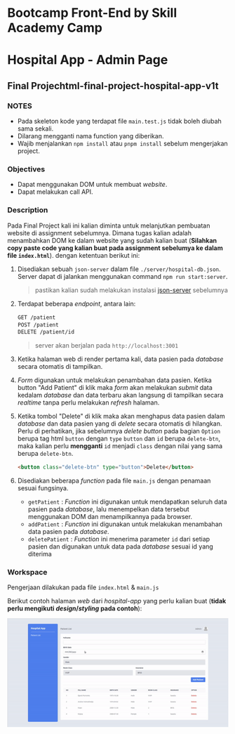 # Bootcamp Front-End by Skill Academy Camp

# Hospital App - Admin Page

## Final Projechtml-final-project-hospital-app-v1t

### NOTES

- Pada skeleton kode yang terdapat file `main.test.js` tidak boleh diubah sama sekali.
- Dilarang mengganti nama function yang diberikan.
- Wajib menjalankan `npm install` atau `pnpm install` sebelum mengerjakan project.

### Objectives

- Dapat menggunakan DOM untuk membuat _website_.
- Dapat melakukan call API.

### Description

Pada Final Project kali ini kalian diminta untuk melanjutkan pembuatan website di assignment sebelumnya. Dimana tugas kalian adalah menambahkan DOM ke dalam website yang sudah kalian buat (**Silahkan copy paste code yang kalian buat pada assignment sebelumya ke dalam file `index.html`**). dengan ketentuan berikut ini:

1. Disediakan sebuah `json-server` dalam file `./server/hospital-db.json`. Server dapat di jalankan menggunakan command `npm run start:server`.

   > pastikan kalian sudah melakukan instalasi [json-server](https://www.npmjs.com/package/json-server) sebelumnya

2. Terdapat beberapa _endpoint_, antara lain:

   ```txt
   GET /patient
   POST /patient
   DELETE /patient/id
   ```

   > server akan berjalan pada `http://localhost:3001`

3. Ketika halaman web di render pertama kali, data pasien pada _database_ secara otomatis di tampilkan.

4. _Form_ digunakan untuk melakukan penambahan data pasien. Ketika button "Add Patient" di klik maka _form_ akan melakukan _submit_ data kedalam _database_ dan data terbaru akan langsung di tampilkan secara _realtime_ tanpa perlu melakukan _refresh_ halaman.

5. Ketika tombol "Delete" di klik maka akan menghapus data pasien dalam _database_ dan data pasien yang di _delete_ secara otomatis di hilangkan. Perlu di perhatikan, jika sebelumnya _delete button_ pada bagian `Option` berupa tag html `button` dengan `type` `button` dan `id` berupa `delete-btn`, maka kalian perlu **mengganti** `id` menjadi `class` dengan nilai yang sama berupa `delete-btn`.

   ```html
   <button class="delete-btn" type="button">Delete</button>
   ```

6. Disediakan beberapa _function_ pada file `main.js` dengan penamaan sesuai fungsinya.
   - `getPatient` : _Function_ ini digunakan untuk mendapatkan seluruh data pasien pada _database_, lalu menempelkan data tersebut menggunakan DOM dan menampilkannya pada browser.
   - `addPatient` : _Function_ ini digunakan untuk melakukan menambahan data pasien pada _database_.
   - `deletePatient` : _Function_ ini menerima parameter `id` dari setiap pasien dan digunakan untuk data pada _database_ sesuai id yang diterima

### Workspace

Pengerjaan dilakukan pada file `index.html` & `main.js`

Berikut contoh halaman _web_ dari _hospital-app_ yang perlu kalian buat (**tidak perlu mengikuti _design_/_styling_ pada contoh**):

![preview](./assets/preview.gif)
